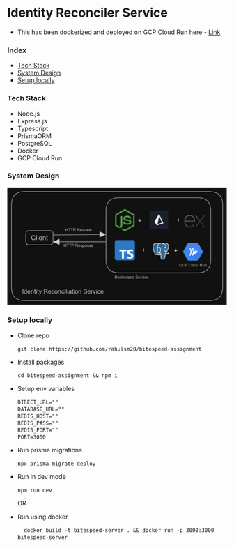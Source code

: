 # Identity Reconciler Service

- This has been dockerized and deployed on GCP Cloud Run here - [Link](https://bitespeed-yx2x2yqpua-uw.a.run.app/)

### Index

- [Tech Stack](#tech-stack)
- [System Design](#system-design)
- [Setup locally](#setup-locally)

### Tech Stack

- Node.js
- Express.js
- Typescript
- PrismaORM
- PostgreSQL
- Docker
- GCP Cloud Run

### System Design

![system-design](./images/identity.PNG)

### Setup locally

- Clone repo

  ```
  git clone https://github.com/rahulsm20/bitespeed-assignment
  ```

- Install packages
  ```
  cd bitespeed-assignment && npm i
  ```
- Setup env variables

  ```
  DIRECT_URL=""
  DATABASE_URL=""
  REDIS_HOST=""
  REDIS_PASS=""
  REDIS_PORT=""
  PORT=3000
  ```

- Run prisma migrations
  ```
  npx prisma migrate deploy
  ```
- Run in dev mode
  ```
  npm run dev
  ```
  OR
- Run using docker
  ```
    docker build -t bitespeed-server . && docker run -p 3000:3000 bitespeed-server
  ```
